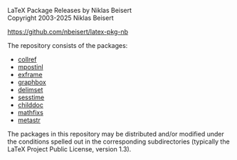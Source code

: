 LaTeX Package Releases by Niklas Beisert  
Copyright 2003-2025 Niklas Beisert

<https://github.com/nbeisert/latex-pkg-nb>

The repository consists of the packages:

* [collref](https://ctan.org/pkg/collref)
* [mpostinl](https://ctan.org/pkg/mpostinl)
* [exframe](https://ctan.org/pkg/exframe)
* [graphbox](https://ctan.org/pkg/graphbox)
* [delimset](https://ctan.org/pkg/delimset)
* [sesstime](https://ctan.org/pkg/sesstime)
* [childdoc](https://ctan.org/pkg/childdoc)
* [mathfixs](https://ctan.org/pkg/mathfixs)
* [metastr](https://ctan.org/pkg/metastr)

The packages in this repository may be distributed and/or modified
under the conditions spelled out in the corresponding subdirectories
(typically the LaTeX Project Public License, version 1.3).
